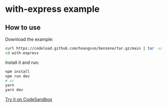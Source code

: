 # with-express example

## How to use

Download the example:

```bash
curl https://codeload.github.com/hoangvvo/benzene/tar.gz/main | tar -xz --strip=2 benzene-main/examples/with-express
cd with-express
```

Install it and run:

```bash
npm install
npm run dev
# or
yarn
yarn dev
```

[Try it on CodeSandbox](https://codesandbox.io/s/github/hoangvvo/benzene/tree/main/examples/with-express)